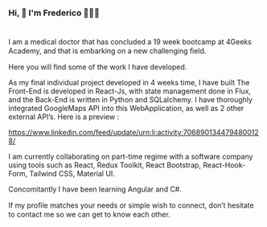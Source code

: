 ### Hi, 👋 I'm Frederico 👨🏼‍💻

<h1></h1>
<p>

  I am a medical doctor that has concluded a 19 week bootcamp at 4Geeks Academy, and that is embarking on a new challenging ﬁeld.

  Here you will find some of the work I have developed.
  
  As my final individual project developed in 4 weeks time, I have built The Front-End is developed in React-Js, with state management done in Flux, and the Back-End is written in Python and SQLalchemy. 
  I have thoroughly integrated GoogleMaps API into this WebApplication, as well as 2 other external API’s.
  Here is a preview :

  https://www.linkedin.com/feed/update/urn:li:activity:7068901344794800128/

  I am currently collaborating on part-time regime with a software company using tools such as React, Redux Toolkit, React Bootstrap, React-Hook-Form, Tailwind CSS, Material UI.

  Concomitantly I have been learning Angular and C#.

  If my proﬁle matches your needs or simple wish to connect, don’t hesitate to contact me so we can get to know each other.

</p>






<!--
**frederico2191/frederico2191** is a ✨ _special_ ✨ repository because its `README.md` (this file) appears on your GitHub profile.

Here are some ideas to get you started:

- 🔭 I’m currently working on ...
- 🌱 I’m currently learning ...
- 👯 I’m looking to collaborate on ...
- 🤔 I’m looking for help with ...
- 💬 Ask me about ...
- 📫 How to reach me: ...
- 😄 Pronouns: ...
- ⚡ Fun fact: ...
-->
